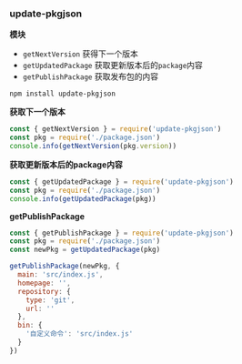 ### update-pkgjson

**模块**

- ```getNextVersion``` 获得下一个版本
- ```getUpdatedPackage``` 获取更新版本后的```package```内容
- ```getPublishPackage``` 获取发布包的内容

```shell
npm install update-pkgjson
```

**获取下一个版本**

```js
const { getNextVersion } = require('update-pkgjson')
const pkg = require('./package.json')
console.info(getNextVersion(pkg.version))
```

**获取更新版本后的package内容**

```js
const { getUpdatedPackage } = require('update-pkgjson')
const pkg = require('./package.json')
console.info(getUpdatedPackage(pkg))
```

**getPublishPackage**

```js
const { getPublishPackage } = require('update-pkgjson')
const pkg = require('./package.json')
const newPkg = getUpdatedPackage(pkg)

getPublishPackage(newPkg, {
  main: 'src/index.js', 
  homepage: '', 
  repository: {
    type: 'git',
    url: ''
  }, 
  bin: {
    '自定义命令': 'src/index.js'
  }
})
```

